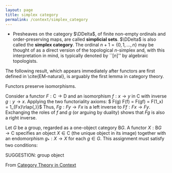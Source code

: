 ```yaml
---
layout: page
title: simplex category
permalink: /context/simplex_category
---
```

-  Presheaves on the category $\DDelta$, of finite non-empty ordinals and order-preserving maps, are called **simplicial sets**. $\DDelta$ is also called the **simplex category**. The ordinal $n+1 = \{0,1,\ldots, n\}$ may be thought of as a direct version of  the topological $n$-simplex and, with this interpretation in mind, is typically denoted by ``$[n]$'' by algebraic topologists.



The following result, which appears immediately after functors are first defined in \cite{EM-natural}, is arguably the first lemma in category theory.

 Functors preserve isomorphisms.


Consider a functor $F : \mathsf{C} \to \mathsf{D}$ and an isomorphism $f : x \to y$ in $\mathsf{C}$ with inverse $g : y \to x$. Applying the two functoriality axioms:
$ F(g) F(f) = F(gf) = F(1_x) = 1_{Fx}\rlap{,}}$ Thus, $Fg : Fy \to Fx$ is a left inverse to $Ff : Fx \to Fy$. Exchanging the roles of $f$ and $g$ (or arguing by duality) shows that $Fg$ is also a right inverse.


  Let $G$ be a group, regarded as a one-object category $\mathsf{B} G$. A functor $X : \mathsf{B} G \to \mathsf{C}$ specifies an object $X \in \mathsf{C}$ (the unique object in its image) together with an endomorphism $g_* : X \to X$ for each $g \in G$. This assignment must satisfy two conditions:

SUGGESTION: group object

From [Category Theory in Context](https://mathgloss.github.io/MathGloss/context.html)